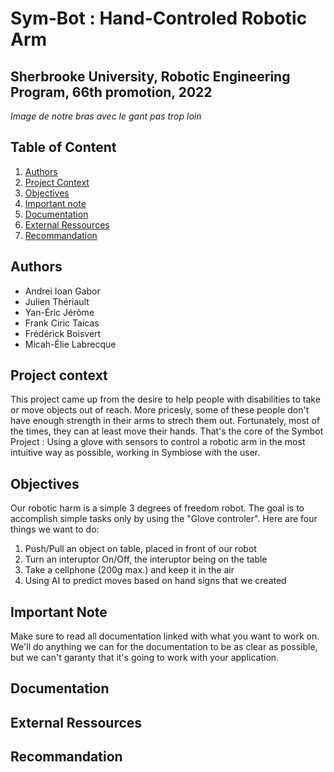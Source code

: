 # Sym-Bot : Hand-Controled Robotic Arm 
## Sherbrooke University, Robotic Engineering Program, 66th promotion, 2022

*Image de notre bras avec le gant pas trop loin*

## Table of Content
1. [Authors](#authors)
2. [Project Context](#project-context)
3. [Objectives](#objectives)
4. [Important note](#important-note)
5. [Documentation](#documentation)
6. [External Ressources](#external-ressources)
7. [Recommandation](#recommandation)

## Authors
- Andrei Ioan Gabor
- Julien Thériault
- Yan-Éric Jérôme
- Frank Ciric Taicas
- Frédérick Boisvert
- Micah-Élie Labrecque

## Project context
This project came up from the desire to help people with disabilities to take or move objects out of reach. 
More pricesly, some of these people don't have enough strength in their arms to strech them out. Fortunately, most of the times, they can at least move their hands.
That's the core of the Symbot Project : Using a glove with sensors to control a robotic arm in the most intuitive way as possible, working in Symbiose with the user.

## Objectives
Our robotic harm is a simple 3 degrees of freedom robot. The goal is to accomplish simple tasks only by using the "Glove controler". Here are four things we want to do:
1. Push/Pull an object on table, placed in front of our robot
2. Turn an interuptor On/Off, the interuptor being on the table
3. Take a cellphone (200g max.) and keep it in the air
4. Using AI to predict moves based on hand signs that we created

## Important Note
Make sure to read all documentation linked with what you want to work on. 
We'll do anything we can for the documentation to be as clear as possible, but we can't garanty that it's going to work with your application.

## Documentation

## External Ressources

## Recommandation
